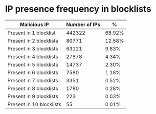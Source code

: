 # IP presence frequency in blocklists
| Malicious IP | Number of IPs | % |
|----|----|----|
| Present in 1 blocklist | 442322 | 68.92% |
| Present in 2 blocklists | 80771 | 12.58% |
| Present in 3 blocklists | 63121 | 9.83% |
| Present in 4 blocklists | 27878 | 4.34% |
| Present in 5 blocklists | 14737 | 2.30% |
| Present in 6 blocklists | 7580 | 1.18% |
| Present in 7 blocklists | 3351 | 0.52% |
| Present in 8 blocklists | 1780 | 0.28% |
| Present in 9 blocklists | 223 | 0.03% |
| Present in 10 blocklists | 55 | 0.01% |

